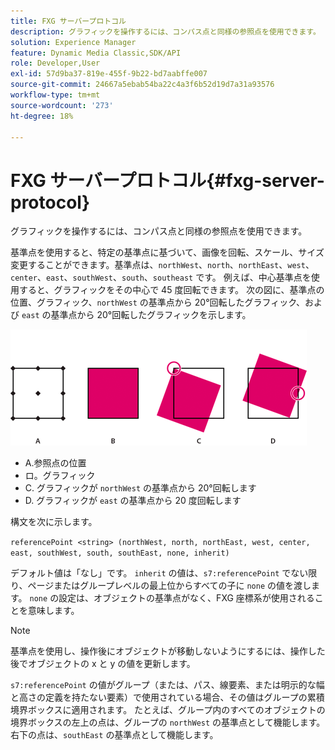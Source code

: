 ```yaml
---
title: FXG サーバープロトコル
description: グラフィックを操作するには、コンパス点と同様の参照点を使用できます。
solution: Experience Manager
feature: Dynamic Media Classic,SDK/API
role: Developer,User
exl-id: 57d9ba37-819e-455f-9b22-bd7aabffe007
source-git-commit: 24667a5ebab54ba22c4a3f6b52d19d7a31a93576
workflow-type: tm+mt
source-wordcount: '273'
ht-degree: 18%

---
```


# FXG サーバープロトコル{#fxg-server-protocol}

グラフィックを操作するには、コンパス点と同様の参照点を使用できます。

基準点を使用すると、特定の基準点に基づいて、画像を回転、スケール、サイズ変更することができます。基準点は、`northWest`、`north`、`northEast`、`west`、`center`、`east`、`southWest`、`south`、`southeast` です。 例えば、中心基準点を使用すると、グラフィックをその中心で 45 度回転できます。 次の図に、基準点の位置、グラフィック、`northWest` の基準点から 20°回転したグラフィック、および `east` の基準点から 20°回転したグラフィックを示します。

![ 基準点の画像 ](assets/wp_ref_points.png)

* A.参照点の位置
* ロ。グラフィック
* C. グラフィックが `northWest` の基準点から 20°回転します
* D. グラフィックが `east` の基準点から 20 度回転します

構文を次に示します。

`referencePoint <string> (northWest, north, northEast, west, center, east, southWest, south, southEast, none, inherit)`

デフォルト値は「なし」です。 `inherit` の値は、`s7:referencePoint` でない限り、ページまたはグループレベルの最上位からすべての子に `none` の値を渡します。 `none` の設定は、オブジェクトの基準点がなく、FXG 座標系が使用されることを意味します。

>[!NOTE]
>
>基準点を使用し、操作後にオブジェクトが移動しないようにするには、操作した後でオブジェクトの x と y の値を更新します。

`s7:referencePoint` の値がグループ（または、パス、線要素、または明示的な幅と高さの定義を持たない要素）で使用されている場合、その値はグループの累積境界ボックスに適用されます。 たとえば、グループ内のすべてのオブジェクトの境界ボックスの左上の点は、グループの `northWest` の基準点として機能します。右下の点は、`southEast` の基準点として機能します。
